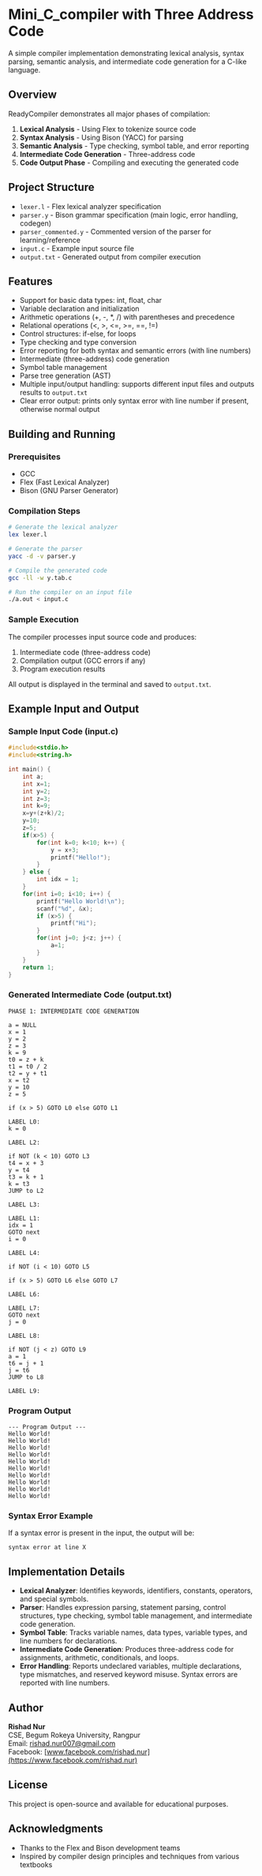 # Mini_C_compiler with Three Address Code

A simple compiler implementation demonstrating lexical analysis, syntax parsing, semantic analysis, and intermediate code generation for a C-like language.

## Overview

ReadyCompiler demonstrates all major phases of compilation:

1. **Lexical Analysis** - Using Flex to tokenize source code
2. **Syntax Analysis** - Using Bison (YACC) for parsing
3. **Semantic Analysis** - Type checking, symbol table, and error reporting
4. **Intermediate Code Generation** - Three-address code
5. **Code Output Phase** - Compiling and executing the generated code

## Project Structure

- `lexer.l` - Flex lexical analyzer specification
- `parser.y` - Bison grammar specification (main logic, error handling, codegen)
- `parser_commented.y` - Commented version of the parser for learning/reference
- `input.c` - Example input source file
- `output.txt` - Generated output from compiler execution

## Features

- Support for basic data types: int, float, char
- Variable declaration and initialization
- Arithmetic operations (+, -, *, /) with parentheses and precedence
- Relational operations (<, >, <=, >=, ==, !=)
- Control structures: if-else, for loops
- Type checking and type conversion
- Error reporting for both syntax and semantic errors (with line numbers)
- Intermediate (three-address) code generation
- Symbol table management
- Parse tree generation (AST)
- Multiple input/output handling: supports different input files and outputs results to `output.txt`
- Clear error output: prints only syntax error with line number if present, otherwise normal output

## Building and Running

### Prerequisites

- GCC
- Flex (Fast Lexical Analyzer)
- Bison (GNU Parser Generator)

### Compilation Steps

```bash
# Generate the lexical analyzer
lex lexer.l

# Generate the parser
yacc -d -v parser.y

# Compile the generated code
gcc -ll -w y.tab.c

# Run the compiler on an input file
./a.out < input.c
```

### Sample Execution

The compiler processes input source code and produces:

1. Intermediate code (three-address code)
2. Compilation output (GCC errors if any)
3. Program execution results

All output is displayed in the terminal and saved to `output.txt`.

## Example Input and Output

### Sample Input Code (input.c)

```c
#include<stdio.h>
#include<string.h>

int main() {
    int a;
    int x=1;
    int y=2;
    int z=3;
    int k=9;
    x=y+(z+k)/2;
    y=10;
    z=5;
    if(x>5) {
        for(int k=0; k<10; k++) {
            y = x+3;
            printf("Hello!");
        }
    } else {
        int idx = 1;
    }
    for(int i=0; i<10; i++) {
        printf("Hello World!\n");
        scanf("%d", &x);
        if (x>5) {
            printf("Hi");
        }
        for(int j=0; j<z; j++) {
            a=1;
        }
    }
    return 1;
}
```

### Generated Intermediate Code (output.txt)

```
PHASE 1: INTERMEDIATE CODE GENERATION

a = NULL
x = 1
y = 2
z = 3
k = 9
t0 = z + k
t1 = t0 / 2
t2 = y + t1
x = t2
y = 10
z = 5

if (x > 5) GOTO L0 else GOTO L1

LABEL L0:
k = 0

LABEL L2:

if NOT (k < 10) GOTO L3
t4 = x + 3
y = t4
t3 = k + 1
k = t3
JUMP to L2

LABEL L3:

LABEL L1:
idx = 1
GOTO next
i = 0

LABEL L4:

if NOT (i < 10) GOTO L5

if (x > 5) GOTO L6 else GOTO L7

LABEL L6:

LABEL L7:
GOTO next
j = 0

LABEL L8:

if NOT (j < z) GOTO L9
a = 1
t6 = j + 1
j = t6
JUMP to L8

LABEL L9:
```

### Program Output

```
--- Program Output ---
Hello World!
Hello World!
Hello World!
Hello World!
Hello World!
Hello World!
Hello World!
Hello World!
Hello World!
Hello World!
```

### Syntax Error Example

If a syntax error is present in the input, the output will be:

```
syntax error at line X
```

## Implementation Details

- **Lexical Analyzer**: Identifies keywords, identifiers, constants, operators, and special symbols.
- **Parser**: Handles expression parsing, statement parsing, control structures, type checking, symbol table management, and intermediate code generation.
- **Symbol Table**: Tracks variable names, data types, variable types, and line numbers for declarations.
- **Intermediate Code Generation**: Produces three-address code for assignments, arithmetic, conditionals, and loops.
- **Error Handling**: Reports undeclared variables, multiple declarations, type mismatches, and reserved keyword misuse. Syntax errors are reported with line numbers.

## Author

**Rishad Nur**  
CSE, Begum Rokeya University, Rangpur  
Email: rishad.nur007@gmail.com  
Facebook: [www.facebook.com/rishad.nur](https://www.facebook.com/rishad.nur)

## License

This project is open-source and available for educational purposes.

## Acknowledgments

- Thanks to the Flex and Bison development teams
- Inspired by compiler design principles and techniques from various textbooks
